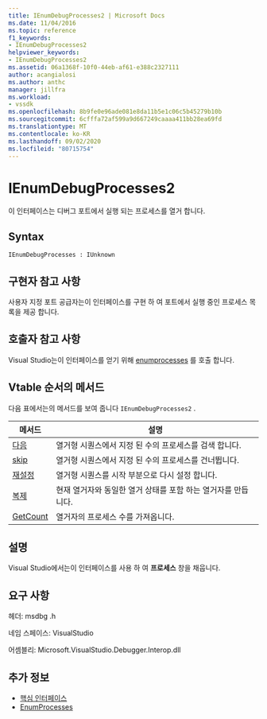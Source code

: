 ```yaml
---
title: IEnumDebugProcesses2 | Microsoft Docs
ms.date: 11/04/2016
ms.topic: reference
f1_keywords:
- IEnumDebugProcesses2
helpviewer_keywords:
- IEnumDebugProcesses2
ms.assetid: 06a1368f-10f0-44eb-af61-e388c2327111
author: acangialosi
ms.author: anthc
manager: jillfra
ms.workload:
- vssdk
ms.openlocfilehash: 8b9fe0e96ade081e8da11b5e1c06c5b45279b10b
ms.sourcegitcommit: 6cfffa72af599a9d667249caaaa411bb28ea69fd
ms.translationtype: MT
ms.contentlocale: ko-KR
ms.lasthandoff: 09/02/2020
ms.locfileid: "80715754"
---
```

# <a name="ienumdebugprocesses2"></a>IEnumDebugProcesses2
이 인터페이스는 디버그 포트에서 실행 되는 프로세스를 열거 합니다.

## <a name="syntax"></a>Syntax

```
IEnumDebugProcesses : IUnknown
```

## <a name="notes-for-implementers"></a>구현자 참고 사항
 사용자 지정 포트 공급자는이 인터페이스를 구현 하 여 포트에서 실행 중인 프로세스 목록을 제공 합니다.

## <a name="notes-for-callers"></a>호출자 참고 사항
 Visual Studio는이 인터페이스를 얻기 위해 [enumprocesses](../../../extensibility/debugger/reference/idebugport2-enumprocesses.md) 를 호출 합니다.

## <a name="methods-in-vtable-order"></a>Vtable 순서의 메서드
 다음 표에서는의 메서드를 보여 줍니다 `IEnumDebugProcesses2` .

|메서드|설명|
|------------|-----------------|
|[다음](../../../extensibility/debugger/reference/ienumdebugprocesses2-next.md)|열거형 시퀀스에서 지정 된 수의 프로세스를 검색 합니다.|
|[skip](../../../extensibility/debugger/reference/ienumdebugprocesses2-skip.md)|열거형 시퀀스에서 지정 된 수의 프로세스를 건너뜁니다.|
|[재설정](../../../extensibility/debugger/reference/ienumdebugprocesses2-reset.md)|열거형 시퀀스를 시작 부분으로 다시 설정 합니다.|
|[복제](../../../extensibility/debugger/reference/ienumdebugprocesses2-clone.md)|현재 열거자와 동일한 열거 상태를 포함 하는 열거자를 만듭니다.|
|[GetCount](../../../extensibility/debugger/reference/ienumdebugprocesses2-getcount.md)|열거자의 프로세스 수를 가져옵니다.|

## <a name="remarks"></a>설명
 Visual Studio에서는이 인터페이스를 사용 하 여 **프로세스** 창을 채웁니다.

## <a name="requirements"></a>요구 사항
 헤더: msdbg .h

 네임 스페이스: VisualStudio

 어셈블리: Microsoft.VisualStudio.Debugger.Interop.dll

## <a name="see-also"></a>추가 정보
- [핵심 인터페이스](../../../extensibility/debugger/reference/core-interfaces.md)
- [EnumProcesses](../../../extensibility/debugger/reference/idebugport2-enumprocesses.md)
